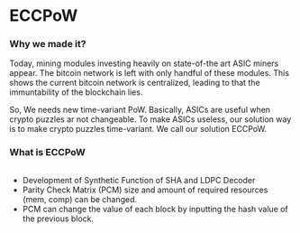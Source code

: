 # ECCPoW

### Why we made it?

Today, mining modules investing heavily on state-of-the art ASIC miners appear. The bitcoin network is left with only handful of these modules. This shows the current bitcoin network is centralized, leading to that the immuntability of the blockchain lies.

So, We needs new time-variant PoW. Basically, ASICs are useful when crypto puzzles ar not changeable. To make ASICs useless, our solution way is to make crypto puzzles time-variant. We call our solution ECCPoW.

### What is ECCPoW

<figure><img src="https://user-images.githubusercontent.com/25213941/57541109-3f3a2600-7389-11e9-9bf4-5170ded0eeaa.jpg" alt=""><figcaption></figcaption></figure>

* Development of Synthetic Function of SHA and LDPC Decoder
* Parity Check Matrix (PCM) size and amount of required resources (mem, comp) can be changed.
* PCM can change the value of each block by inputting the hash value of the previous block.
